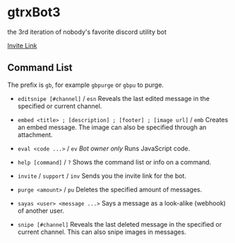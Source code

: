 # gtrxBot3

the 3rd iteration of nobody's favorite discord utility bot

[Invite Link]()

## Command List
The prefix is `gb`, for example `gbpurge` or `gbpu` to purge.

* `editsnipe [#channel]` / `esn`
Reveals the last edited message in the specified or current channel.

* `embed <title> ; [description] ; [footer] ; [image url]` / `emb`
Creates an embed message. The image can also be specified through an attachment.

* `eval <code ...>` / `ev` *Bot owner only*
Runs JavaScript code. 

* `help [command]` / `?`
Shows the command list or info on a command.

* `invite` / `support` / `inv`
Sends you the invite link for the bot.

* `purge <amount>` / `pu`
Deletes the specified amount of messages.

* `sayas <user> <message ...>`
Says a message as a look-alike (webhook) of another user.

* `snipe [#channel]`
Reveals the last deleted message in the specified or current channel. This can also snipe images in messages.